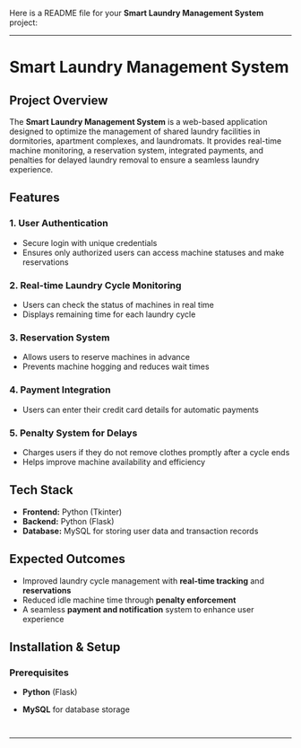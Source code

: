 Here is a README file for your **Smart Laundry Management System** project:  

---

# Smart Laundry Management System  

## Project Overview  
The **Smart Laundry Management System** is a web-based application designed to optimize the management of shared laundry facilities in dormitories, apartment complexes, and laundromats. It provides real-time machine monitoring, a reservation system, integrated payments, and penalties for delayed laundry removal to ensure a seamless laundry experience.  

## Features  
### 1. **User Authentication**  
- Secure login with unique credentials  
- Ensures only authorized users can access machine statuses and make reservations  

### 2. **Real-time Laundry Cycle Monitoring**  
- Users can check the status of machines in real time  
- Displays remaining time for each laundry cycle  

### 3. **Reservation System**  
- Allows users to reserve machines in advance  
- Prevents machine hogging and reduces wait times  

### 4. **Payment Integration**  
- Users can enter their credit card details for automatic payments  

### 5. **Penalty System for Delays**  
- Charges users if they do not remove clothes promptly after a cycle ends  
- Helps improve machine availability and efficiency   

## Tech Stack  
- **Frontend:** Python (Tkinter)  
- **Backend:** Python (Flask)  
- **Database:** MySQL for storing user data and transaction records   

## Expected Outcomes  
- Improved laundry cycle management with **real-time tracking** and **reservations**  
- Reduced idle machine time through **penalty enforcement**  
- A seamless **payment and notification** system to enhance user experience  

## Installation & Setup  
### Prerequisites  
- **Python** (Flask)  
- **MySQL** for database storage   


   ```  
 

---
